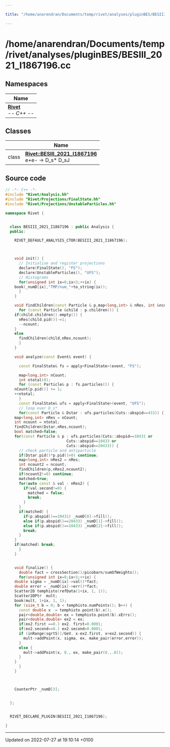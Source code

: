 ```yaml
---

title: "/home/anarendran/Documents/temp/rivet/analyses/pluginBES/BESIII_2021_I1867196.cc"

---
```


# /home/anarendran/Documents/temp/rivet/analyses/pluginBES/BESIII_2021_I1867196.cc



## Namespaces

| Name           |
| -------------- |
| **[Rivet](http://example.org/namespaces/namespacerivet/)** <br>-*- C++ -*-  |

## Classes

|                | Name           |
| -------------- | -------------- |
| class | **[Rivet::BESIII_2021_I1867196](http://example.org/classes/classrivet_1_1besiii__2021__i1867196/)** <br>e+e- -> D_s* D_sJ  |




## Source code

```cpp
// -*- C++ -*-
#include "Rivet/Analysis.hh"
#include "Rivet/Projections/FinalState.hh"
#include "Rivet/Projections/UnstableParticles.hh"

namespace Rivet {


  class BESIII_2021_I1867196 : public Analysis {
  public:

    RIVET_DEFAULT_ANALYSIS_CTOR(BESIII_2021_I1867196);



    void init() {
      // Initialise and register projections
      declare(FinalState(), "FS");
      declare(UnstableParticles(), "UFS");
      // Histograms
      for(unsigned int ix=0;ix<3;++ix) {
    book(_numD[ix],"TMP/num_"+to_string(ix));
      }
    }

    void findChildren(const Particle & p,map<long,int> & nRes, int &ncount) {
      for (const Particle &child : p.children()) {
    if(child.children().empty()) {
      nRes[child.pid()]-=1;
      --ncount;
    }
    else
      findChildren(child,nRes,ncount);
      }
    }

    void analyze(const Event& event) {

      const FinalState& fs = apply<FinalState>(event, "FS");

      map<long,int> nCount;
      int ntotal(0);
      for (const Particle& p : fs.particles()) {
    nCount[p.pid()] += 1;
    ++ntotal;
      }
      const FinalState& ufs = apply<FinalState>(event, "UFS");
      // loop over D_s*
      for(const Particle & Dstar : ufs.particles(Cuts::abspid==433)) {
    map<long,int> nRes = nCount;
    int ncount = ntotal;
    findChildren(Dstar,nRes,ncount);
    bool matched=false;
    for(const Particle & p : ufs.particles(Cuts::abspid==10431 or
                           Cuts::abspid==10433 or
                           Cuts::abspid==20433)) {
      // check particle and antiparticle
      if(Dstar.pid()*p.pid()>0) continue;
      map<long,int> nRes2 = nRes;
      int ncount2 = ncount;
      findChildren(p,nRes2,ncount2);
      if(ncount2!=0) continue;
      matched=true;
      for(auto const & val : nRes2) {
        if(val.second!=0) {
          matched = false;
          break;
        }
      }
      if(matched) {
        if(p.abspid()==10431) _numD[0]->fill();
        else if(p.abspid()==20433) _numD[1]->fill();
        else if(p.abspid()==10433) _numD[2]->fill();
        break;
      }
    }
    if(matched) break;
      }
    }


    void finalize() {
      double fact = crossSection()/picobarn/sumOfWeights();
      for(unsigned int ix=0;ix<3;++ix) {
    double sigma = _numD[ix]->val()*fact;
    double error = _numD[ix]->err()*fact;
    Scatter2D temphisto(refData(1+ix, 1, 1));
    Scatter2DPtr  mult;
    book(mult, 1+ix, 1, 1);
    for (size_t b = 0; b < temphisto.numPoints(); b++) {
      const double x  = temphisto.point(b).x();
      pair<double,double> ex = temphisto.point(b).xErrs();
      pair<double,double> ex2 = ex;
      if(ex2.first ==0.) ex2. first=0.0001;
      if(ex2.second==0.) ex2.second=0.0001;
      if (inRange(sqrtS()/GeV, x-ex2.first, x+ex2.second)) {
        mult->addPoint(x, sigma, ex, make_pair(error,error));
      }
      else {
        mult->addPoint(x, 0., ex, make_pair(0.,.0));
      }
    }
      }
    }



    CounterPtr _numD[3];


  };


  RIVET_DECLARE_PLUGIN(BESIII_2021_I1867196);

}
```


-------------------------------

Updated on 2022-07-27 at 19:10:14 +0100
